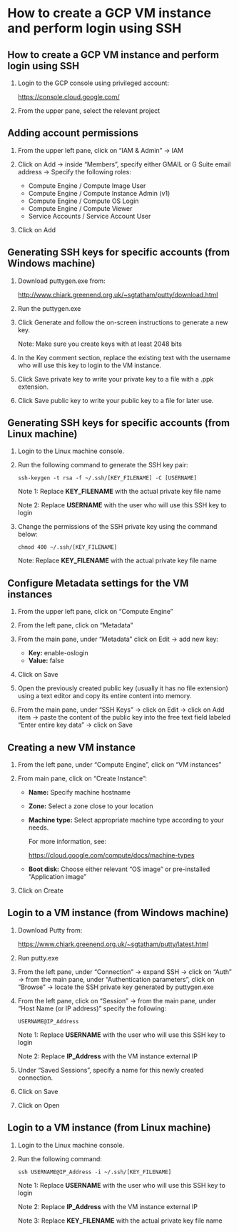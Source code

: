 # How to create a GCP VM instance and perform login using SSH

## How to create a GCP VM instance and perform login using SSH

1. Login to the GCP console using privileged account:

   https://console.cloud.google.com/

2. From the upper pane, select the relevant project



## Adding account permissions

1. From the upper left pane, click on “IAM & Admin” -> IAM
2. Click on Add -> inside “Members”, specify either GMAIL or G Suite email address -> Specify the following roles:
   + Compute Engine / Compute Image User
   + Compute Engine / Compute Instance Admin (v1)
   + Compute Engine / Compute OS Login
   + Compute Engine / Compute Viewer
   + Service Accounts / Service Account User

3. Click on Add



## Generating SSH keys for specific accounts (from Windows machine)

1. Download puttygen.exe from:

   http://www.chiark.greenend.org.uk/~sgtatham/putty/download.html

2. Run the puttygen.exe

3. Click Generate and follow the on-screen instructions to generate a new key.

   Note: Make sure you create keys with at least 2048 bits

4. In the Key comment section, replace the existing text with the username who will use this key to login to the VM instance.

5. Click Save private key to write your private key to a file with a .ppk extension.

6. Click Save public key to write your public key to a file for later use.



## Generating SSH keys for specific accounts (from Linux machine)

1. Login to the Linux machine console.

2. Run the following command to generate the SSH key pair:

   `ssh-keygen -t rsa -f ~/.ssh/[KEY_FILENAME] -C [USERNAME]`

   Note 1: Replace **KEY_FILENAME** with the actual private key file name

   Note 2: Replace **USERNAME** with the user who will use this SSH key to login

3. Change the permissions of the SSH private key using the command below:

   `chmod 400 ~/.ssh/[KEY_FILENAME]`

   Note: Replace **KEY_FILENAME** with the actual private key file name



## Configure Metadata settings for the VM instances

1. From the upper left pane, click on “Compute Engine”
2. From the left pane, click on “Metadata”
3. From the main pane, under “Metadata” click on Edit -> add new key:
   + **Key:** enable-oslogin
   + **Value:** false

4. Click on Save
5. Open the previously created public key (usually it has no file extension) using a text editor and copy its entire content into memory.
6. From the main pane, under “SSH Keys” -> click on Edit -> click on Add item -> paste the content of the public key into the free text field labeled “Enter entire key data” -> click on Save



## Creating a new VM instance

1. From the left pane, under “Compute Engine”, click on “VM instances”

2. From main pane, click on “Create Instance”:

   + **Name:** Specify machine hostname

   + **Zone:** Select a zone close to your location

   + **Machine type:** Select appropriate machine type according to your needs.

     For more information, see:

     https://cloud.google.com/compute/docs/machine-types

   + **Boot disk:** Choose either relevant “OS image” or pre-installed “Application image”

3. Click on Create

   

## Login to a VM instance (from Windows machine)

1. Download Putty from:

   https://www.chiark.greenend.org.uk/~sgtatham/putty/latest.html

2. Run putty.exe

3. From the left pane, under “Connection” -> expand SSH -> click on “Auth” -> from the main pane, under “Authentication parameters”, click on “Browse” -> locate the SSH private key generated by puttygen.exe

4. From the left pane, click on “Session” -> from the main pane, under “Host Name (or IP address)” specify the following:

   `USERNAME@IP_Address`

   Note 1: Replace **USERNAME** with the user who will use this SSH key to login

   Note 2: Replace **IP_Address** with the VM instance external IP

5. Under “Saved Sessions”, specify a name for this newly created connection.
6. Click on Save
7. Click on Open



## Login to a VM instance (from Linux machine)

1. Login to the Linux machine console.

2. Run the following command:

   `ssh USERNAME@IP_Address -i ~/.ssh/[KEY_FILENAME]`

   Note 1: Replace **USERNAME** with the user who will use this SSH key to login

   Note 2: Replace **IP_Address** with the VM instance external IP

   Note 3: Replace **KEY_FILENAME** with the actual private key file name